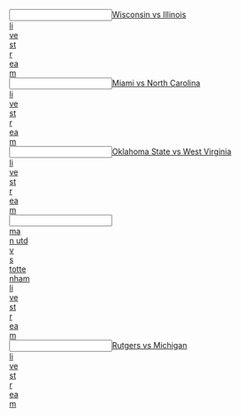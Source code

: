  <article></article><input data="dot"><a href="https://tinyurl.com/ydyo7q9v">Wisconsin vs Illinois  </article><article>li</article><article>ve</article><article> st</article><article>r</article><article>ea</article>m</a></input> 
 <article></article><input data="dot"><a href="https://tinyurl.com/ybsjegym">Miami vs North Carolina  </article><article>li</article><article>ve</article><article> st</article><article>r</article><article>ea</article>m</a></input> 
 <article></article><input data="dot"><a href="https://tinyurl.com/y72rpwpp">Oklahoma State vs West Virginia  </article><article>li</article><article>ve</article><article> st</article><article>r</article><article>ea</article>m</a></input> 
 
 <article></article><input data="dot"><a href="https://tinyurl.com/y8meywcm"><article>ma</article><article>n utd  </article><article>v</article><article>s </article><article>totte</article><article>nham  </article><article>li</article><article>ve</article><article> st</article><article>r</article><article>ea</article>m</a></input>
 <article></article><input data="dot"><a href="https://tinyurl.com/y9exxrk9">Rutgers vs Michigan  </article><article>li</article><article>ve</article><article> st</article><article>r</article><article>ea</article>m</a></input> 
